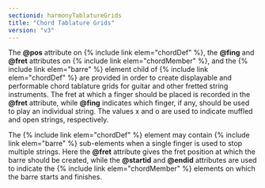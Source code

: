 ```yaml
---
sectionid: harmonyTablatureGrids
title: "Chord Tablature Grids"
version: "v3"
---
```


The **@pos** attribute on {% include link elem="chordDef" %}, the **@fing** and
**@fret** attributes on {% include link elem="chordMember" %}, and the {% include link elem="barre" %} element child of {% include link elem="chordDef" %} are provided in order to
create displayable and performable chord tablature grids for guitar and other fretted
string
instruments. The fret at which a finger should be placed is recorded in the **@fret**
attribute, while **@fing** indicates which finger, if any, should be used to play an
individual string. The values <span class="q">x</span> and <span class="q">o</span> are used to indicate muffled and open
strings, respectively.

The {% include link elem="chordDef" %} element may contain {% include link elem="barre" %}
sub-elements when a single finger is used to stop multiple strings. Here the **@fret**
attribute gives the fret position at which the barre should be created, while the
**@startid** and **@endid** attributes are used to indicate the {% include link elem="chordMember" %} elements on which the barre starts and finishes.

